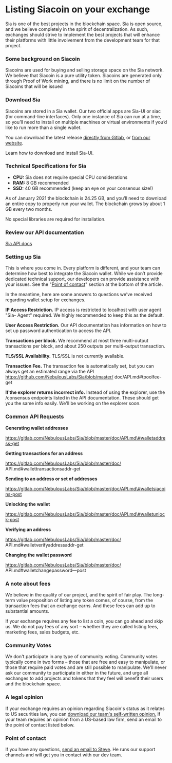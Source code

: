 # Listing Siacoin on your exchange

Sia is one of the best projects in the blockchain space. Sia is open source, and we believe completely in the spirit of decentralization. As such, exchanges should strive to implement the best projects that will enhance their platforms with little involvement from the development team for that project.

### Some background on Siacoin

Siacoins are used for buying and selling storage space on the Sia network. We believe that Siacoin is a pure utility token. Siacoins are generated only through Proof of Work mining, and there is no limit on the number of Siacoins that will be issued

### Download Sia

Siacoins are stored in a Sia wallet. Our two official apps are Sia-UI or siac \(for command-line interfaces\). Only one instance of Sia can run at a time, so you’ll need to install on multiple machines or virtual environments if you’d like to run more than a single wallet.

You can download the latest release [directly from Gitlab,](https://gitlab.com/NebulousLabs/Sia/tags) or [from our website](https://sia.tech/get-started).

Learn how to download and install Sia-UI.

### Technical Specifications for Sia

* **CPU:** Sia does not require special CPU considerations
* **RAM:** 8 GB recommended
* **SSD:** 40 GB recommended \(keep an eye on your consensus size!\)

As of January 2021 the blockchain is 24.25 GB, and you’ll need to download an entire copy to properly run your wallet. The blockchain grows by about 1 GB every two months.

No special libraries are required for installation.

### Review our API documentation

[Sia API docs](https://sia.tech/docs/)

### Setting up Sia

This is where you come in. Every platform is different, and your team can determine how best to integrate the Siacoin wallet. While we don’t provide dedicated technical support, our developers can provide assistance with your issues. See the "[Point of contact](listing-siacoin-on-your-exchange.md#point-of-contact)" section at the bottom of the article.

In the meantime, here are some answers to questions we’ve received regarding wallet setup for exchanges.

**IP Access Restriction.** IP access is restricted to localhost with user agent "Sia- Agent" required. We highly recommended to keep this as the default.

**User Access Restriction.** Our API documentation has information on how to set up password authentication to access the API.

**Transactions per block.** We recommend at most three multi-output transactions per block, and about 250 outputs per multi-output transaction.

**TLS/SSL Availability.** TLS/SSL is not currently available.

**Transaction Fee.** The transaction fee is automatically set, but you can always get an estimated range via the API https://github.com/NebulousLabs/Sia/blob/master/ doc/API.md\#tpoolfee-get

**If the explorer returns incorrect info.** Instead of using the explorer, use the /consensus endpoints listed in the API documentation. These should get you the same info easily. We'll be working on the explorer soon.

### Common API Requests

**Generating wallet addresses**

https://gitlab.com/NebulousLabs/Sia/blob/master/doc/API.md\#walletaddress-get

**Getting transactions for an address**

https://gitlab.com/NebulousLabs/Sia/blob/master/doc/ API.md\#wallettransactionsaddr-get

**Sending to an address or set of addresses**

https://gitlab.com/NebulousLabs/Sia/blob/master/doc/API.md\#walletsiacoins-post

**Unlocking the wallet**

https://gitlab.com/NebulousLabs/Sia/blob/master/doc/API.md\#walletunlock-post

**Verifying an address**

https://gitlab.com/NebulousLabs/Sia/blob/master/doc/ API.md\#walletverifyaddressaddr-get

**Changing the wallet password**

https://gitlab.com/NebulousLabs/Sia/blob/master/doc/ API.md\#walletchangepassword—post

### A note about fees

We believe in the quality of our project, and the spirit of fair play. The long-term value proposition of listing any token comes, of course, from the transaction fees that an exchange earns. And these fees can add up to substantial amounts.

If your exchange requires any fee to list a coin, you can go ahead and skip us. We do not pay fees of any sort – whether they are called listing fees, marketing fees, sales budgets, etc.

### Community Votes

We don't participate in any type of community voting. Community votes typically come in two forms – those that are free and easy to manipulate, or those that require paid votes and are still possible to manipulate. We'll never ask our community to participate in either in the future, and urge all exchanges to add projects and tokens that they feel will benefit their users and the blockchain space.

### A legal opinion

If your exchange requires an opinion regarding Siacoin's status as it relates to US securities law, you can [download our team's self-written opinion.](https://files.helpdocs.io/YzA4Zq3JuM/articles/4ubdozs16r/1531331962488/sia-legal-opinion-self-written.pdf) If your team requires an opinion from a US-based law firm, send an email to the point of contact listed below.

### Point of contact

If you have any questions, [send an email to Steve](mailto:steve@sia.tech). He runs our support channels and will get you in contact with our dev team.

